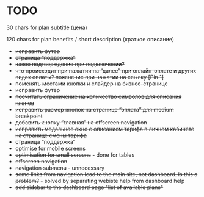# TODO

30 chars for plan subtitle (цена)

120 chars for plan benefits / short description (краткое описание)

* ~~исправить футер~~
* ~~страница “поддержка”~~
* ~~какое подтверждение при подключении?~~
* ~~что происходит при нажатии на “далее” при онлайн-оплате и других видах оплаты? пояснение при нажатии на ссылку [Pin 1]~~
* ~~поменять местами кнопки и слайдер на бизнес-странице~~
* исправить футер
* ~~посчитать ограничение на количество символов для описания планов~~
* ~~исправить размер кнопок на странице “оплата” для medium breakpoint~~
* ~~добавить кнопку “главная” на offscreen navigation~~
* ~~исправить модальное окно с описанием тарифа в личном кабинете на странице смены тарифа~~
* страница “поддержка”
* optimise for mobile screens
* ~~optimisation for small screens~~ - done for tables
* ~~offscreen navigation~~
* ~~navigation submenu~~ - unnecessary
* ~~some links from navigation lead to the main site, not dashboard. Is this a problem?~~ - solved by separating webiste help from dashboard help
* ~~add sidebar to the dashboard page "list of available plans"~~
